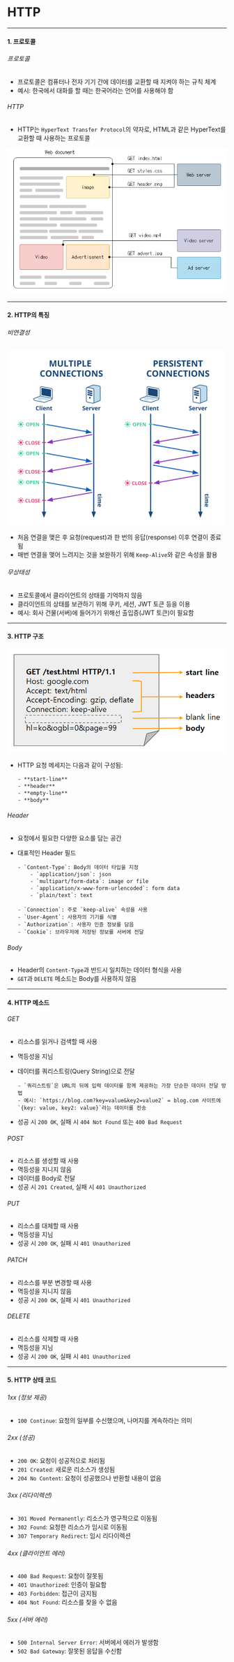 # HTTP

---

#### 1. 프로토콜

###### 프로토콜

- 프로토콜은 컴퓨터나 전자 기기 간에 데이터를 교환할 때 지켜야 하는 규칙 체계
- 예시: 한국에서 대화를 할 때는 한국어라는 언어를 사용해야 함

###### HTTP

- HTTP는 `HyperText Transfer Protocol`의 약자로, HTML과 같은 HyperText를 교환할 때 사용하는 프로토콜

![alt text](images/http.png)

---

#### 2. HTTP의 특징

###### 비연결성

![alt text](images/connectionless.png)

- 처음 연결을 맺은 후 요청(request)과 한 번의 응답(response) 이후 연결이 종료됨
- 매번 연결을 맺어 느려지는 것을 보완하기 위해 `Keep-Alive`와 같은 속성을 활용

###### 무상태성

- 프로토콜에서 클라이언트의 상태를 기억하지 않음
- 클라이언트의 상태를 보관하기 위해 쿠키, 세션, JWT 토큰 등을 이용
- 예시: 회사 건물(서버)에 들어가기 위해선 출입증(JWT 토큰)이 필요함

---

#### 3. HTTP 구조

![alt text](images/http-structure.png)

- HTTP 요청 메세지는 다음과 같이 구성됨:

      - **start-line**
      - **header**
      - **empty-line**
      - **body**

###### Header

- 요청에서 필요한 다양한 요소를 담는 공간
- 대표적인 Header 필드

      - `Content-Type`: Body의 데이터 타입을 지정
          - `application/json`: json
          - `multipart/form-data`: image or file
          - `application/x-www-form-urlencoded`: form data
          - `plain/text`: text

      - `Connection`: 주로 `keep-alive` 속성을 사용
      - `User-Agent`: 사용자의 기기를 식별
      - `Authorization`: 사용자 인증 정보를 담음
      - `Cookie`: 브라우저에 저장된 정보를 서버에 전달

###### Body

- Header의 `Content-Type`과 반드시 일치하는 데이터 형식을 사용
- `GET`과 `DELETE` 메소드는 Body를 사용하지 않음

---

#### 4. HTTP 메소드

###### GET

- 리소스를 읽거나 검색할 때 사용
- 멱등성을 지님
- 데이터를 쿼리스트링(Query String)으로 전달

      - `쿼리스트링`은 URL의 뒤에 입력 데이터를 함께 제공하는 가장 단순한 데이터 전달 방법
      - 예시: `https://blog.com?key=value&key2=value2` = blog.com 사이트에 `{key: value, key2: value}`라는 데이터를 전송

- 성공 시 `200 OK`, 실패 시 `404 Not Found` 또는 `400 Bad Request`

###### POST

- 리소스를 생성할 때 사용
- 멱등성을 지니지 않음
- 데이터를 Body로 전달
- 성공 시 `201 Created`, 실패 시 `401 Unauthorized`

###### PUT

- 리소스를 대체할 때 사용
- 멱등성을 지님
- 성공 시 `200 OK`, 실패 시 `401 Unauthorized`

###### PATCH

- 리소스를 부분 변경할 때 사용
- 멱등성을 지니지 않음
- 성공 시 `200 OK`, 실패 시 `401 Unauthorized`

###### DELETE

- 리소스를 삭제할 때 사용
- 멱등성을 지님
- 성공 시 `200 OK`, 실패 시 `401 Unauthorized`

---

#### 5. HTTP 상태 코드

###### 1xx (정보 제공)

- `100 Continue`: 요청의 일부를 수신했으며, 나머지를 계속하라는 의미

###### 2xx (성공)

- `200 OK`: 요청이 성공적으로 처리됨
- `201 Created`: 새로운 리소스가 생성됨
- `204 No Content`: 요청이 성공했으나 반환할 내용이 없음

###### 3xx (리다이렉션)

- `301 Moved Permanently`: 리소스가 영구적으로 이동됨
- `302 Found`: 요청한 리소스가 임시로 이동됨
- `307 Temporary Redirect`: 임시 리다이렉션

###### 4xx (클라이언트 에러)

- `400 Bad Request`: 요청이 잘못됨
- `401 Unauthorized`: 인증이 필요함
- `403 Forbidden`: 접근이 금지됨
- `404 Not Found`: 리소스를 찾을 수 없음

###### 5xx (서버 에러)

- `500 Internal Server Error`: 서버에서 에러가 발생함
- `502 Bad Gateway`: 잘못된 응답을 수신함
